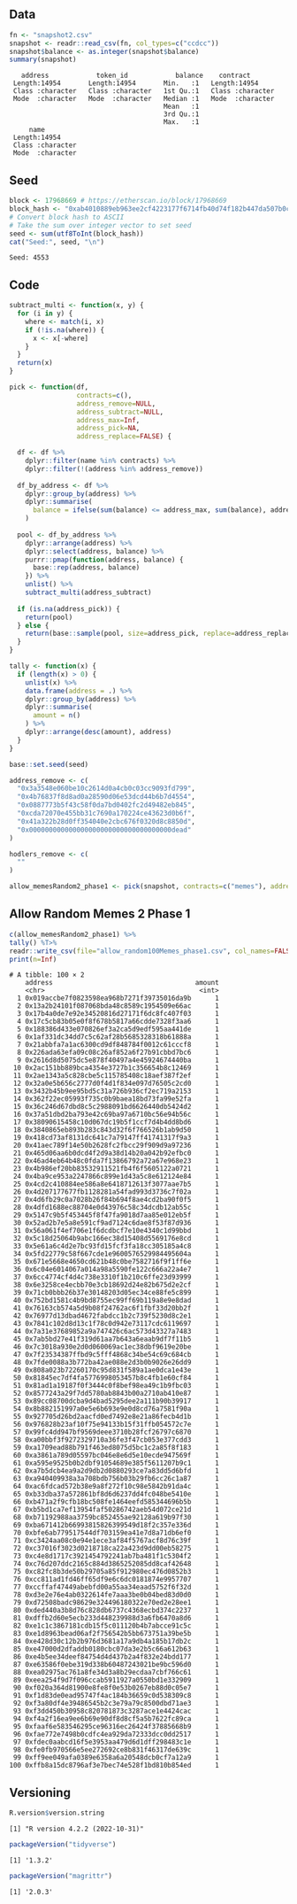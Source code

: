 
<!-- README.md is generated from README.Rmd. Please edit that file -->

## Data

``` r
fn <- "snapshot2.csv"
snapshot <- readr::read_csv(fn, col_types=c("ccdcc"))
snapshot$balance <- as.integer(snapshot$balance)
summary(snapshot)
```

       address            token_id            balance    contract        
     Length:14954       Length:14954       Min.   :1   Length:14954      
     Class :character   Class :character   1st Qu.:1   Class :character  
     Mode  :character   Mode  :character   Median :1   Mode  :character  
                                           Mean   :1                     
                                           3rd Qu.:1                     
                                           Max.   :1                     
         name          
     Length:14954      
     Class :character  
     Mode  :character  
                       
                       
                       

## Seed

``` r
block <- 17968669 # https://etherscan.io/block/17968669
block_hash <- "0xab4010889eb963ee2cf4223177f6714fb40d74f182b447da507b0c09592fada8"
# Convert block hash to ASCII
# Take the sum over integer vector to set seed
seed <- sum(utf8ToInt(block_hash))
cat("Seed:", seed, "\n")
```

    Seed: 4553 

## Code

``` r
subtract_multi <- function(x, y) {
  for (i in y) {
    where <- match(i, x)
    if (!is.na(where)) {
      x <- x[-where]
    }
  }
  return(x)
}

pick <- function(df,
                 contracts=c(),
                 address_remove=NULL,
                 address_subtract=NULL,
                 address_max=Inf,
                 address_pick=NA,
                 address_replace=FALSE) {

  df <- df %>%
    dplyr::filter(name %in% contracts) %>%
    dplyr::filter(!(address %in% address_remove))
  
  df_by_address <- df %>%
    dplyr::group_by(address) %>%
    dplyr::summarise(
      balance = ifelse(sum(balance) <= address_max, sum(balance), address_max)
    )
  
  pool <- df_by_address %>%
    dplyr::arrange(address) %>%
    dplyr::select(address, balance) %>%
    purrr::pmap(function(address, balance) {
      base::rep(address, balance)
    }) %>%
    unlist() %>%
    subtract_multi(address_subtract)
  
  if (is.na(address_pick)) {
    return(pool)
  } else {
    return(base::sample(pool, size=address_pick, replace=address_replace))
  }
}

tally <- function(x) {
  if (length(x) > 0) {
    unlist(x) %>%
    data.frame(address = .) %>%
    dplyr::group_by(address) %>%
    dplyr::summarise(
      amount = n()
    ) %>%
    dplyr::arrange(desc(amount), address)
  }
}
```

``` r
base::set.seed(seed)

address_remove <- c(
  "0x3a3548e060be10c2614d0a4cb0c03cc9093fd799",
  "0x4b76837f8d8ad0a28590d06e53dcd44b6b7d4554",
  "0x0887773b5f43c58f0da7bd0402fc2d49482eb845",
  "0xcda72070e455bb31c7690a170224ce43623d0b6f",
  "0x41a322b28d0ff354040e2cbc676f0320d8c8850d",
  "0x000000000000000000000000000000000000dead"
)

hodlers_remove <- c(
  ""
)

allow_memesRandom2_phase1 <- pick(snapshot, contracts=c("memes"), address_remove=address_remove,address_pick=100,address_max=1)
```

## Allow Random Memes 2 Phase 1

``` r
c(allow_memesRandom2_phase1) %>%
tally() %T>%
readr::write_csv(file="allow_random100Memes_phase1.csv", col_names=FALSE) %>%
print(n=Inf)
```

    # A tibble: 100 × 2
        address                                    amount
        <chr>                                       <int>
      1 0x019accbe7f0823598ea968b7271f39735016da9b      1
      2 0x13a2b24101f087068bda48c8589c1954509e66ac      1
      3 0x17b4a0de7e92e34520816d27171f6dc8fc407f03      1
      4 0x17c5cb83b05e0f8f678b5817a66cdde7328f3aa6      1
      5 0x188386d433e070826ef3a2ca5d9edf595aa441de      1
      6 0x1af331dc34dd7c5c62af28b5685328318b61888a      1
      7 0x21abbfa7a1ac6300cd9df848784f0012c61cccf8      1
      8 0x226ada63efa09c08c26af852a6f27b91cbbd7bc6      1
      9 0x2616d8d5075dc5e878f40497a4e45924674440ba      1
     10 0x2ac151bb889bca4354e3727b1c356654b8c12469      1
     11 0x2ae1343a5c828cbe5c115785408c18aef387f2ef      1
     12 0x32a0e5b656c2777d0f4d1f834e097d76505c2cd0      1
     13 0x3432b45b9ee95bd5c31a726b936cf2ec719a2153      1
     14 0x362f22ec05993f735c0b9baea18bd73fa99e52fa      1
     15 0x36c246d67dbd8c5c2988091bd6626440db5424d2      1
     16 0x37a51dbd2ba793e42c69ba97a6710bc56e94b56c      1
     17 0x38090615458c10d067dc19b5f1ccf7d4b4dd8bd6      1
     18 0x3840865eb893b283c843d32f6f766526b1ab9d50      1
     19 0x418cd73af8131dc641c7a79147ff41741317f9a3      1
     20 0x41aec789f14e50b2628fc2fbcc29f909d9a97236      1
     21 0x465d06aa6b0dcd4f2d9a38d14b20a042b92efbc0      1
     22 0x46ad4eb64b48c0fda7f13866792a72a67e968e23      1
     23 0x4b986ef20bb83532911521fb4f6f5605122a0721      1
     24 0x4ba9ce953a2247866c899e1d43a5c8e612124e84      1
     25 0x4cd2c410884ee586a8e6418712613f3077aae7b5      1
     26 0x4d207177677fb1128281a54fad993d3736c7f02a      1
     27 0x4d6fb29c0a7028b26f84b694f8ae4cd2ba90f0f5      1
     28 0x4dfd1688ec88704e0d43976c58c34dcdb12ab55c      1
     29 0x5147c9b5f453445f8f47fa9018d7aa85e012eb5f      1
     30 0x52ad2b7e5a8e591cf9ad7124c6dae8f53f87d936      1
     31 0x56a061f4ef706e1f6dcdbcf7e10e4340c1d99bbd      1
     32 0x5c18d25064b9abc166ec38d15408d5569176e8cd      1
     33 0x5e61a6c4d2e7bc93fd15fcf3fa18cc305185a4c8      1
     34 0x5fd22779c58f667cde1e9600576529984495604a      1
     35 0x671e5668e4650cd621b48c0be7582716f9f1ff6e      1
     36 0x6c04e6014067a014a98a5590fe122c666a22a4e7      1
     37 0x6cc4774cf4d4c738e3310f1b210c6ffe23d93999      1
     38 0x6e3258ce4ecbb70e3cb18692d24e82b675d2e2cf      1
     39 0x71cb0bbb26b37e30148203d05ec34ce88fe5c899      1
     40 0x752bd1581c4b9bd8755ec99ff69b119a8e9e8dad      1
     41 0x76163cb574a5d9b08f24762ac6f1fbf33d20bb2f      1
     42 0x76977d13dbad4672fabdcc1b2c739f5230d8c2e1      1
     43 0x7841c102d8d13c1f78c0d942e73117cdc6119697      1
     44 0x7a31e37689852a9a747426c6ac573d43327a7483      1
     45 0x7ab5bd27e41f319d61aa7b643a6eaab9df7f11b5      1
     46 0x7c3018a930e2d0d060069ac1ec38dbf9619e20be      1
     47 0x7f23534387ffbd9c5fff4868c34be54c69c684cb      1
     48 0x7fde0088a3b772ba42ae088e2d3b0b9026e26dd9      1
     49 0x808a023b72260170c95d831f589a1ae0dca1e43e      1
     50 0x81845ec7df4fa5776998053457b8c4fb1e60cf84      1
     51 0x81ad1a19187f0f3444c0f8bef98ea49c1b9fbc03      1
     52 0x8577243a29f7dd5780ab8843b00a2710ab410e87      1
     53 0x89cc08700dcba9d4bad5295dee2a111b90b39917      1
     54 0x8b882151997a0e5e6b693e9e0d8cd76a7581f90a      1
     55 0x927705d26bd2aacfd0ed7492e8e21a86fecb4d1b      1
     56 0x976828b23af10f75e94133b15f31ffb054572c7e      1
     57 0x99fc4dd947bf9569deee3710b28fcf26797c6870      1
     58 0xa00bbf3f9272329710a36fe3f47cb053e377cdd3      1
     59 0xa1709ead88b791f463ed8075d5bc1c2a85f8f183      1
     60 0xa3861a789d05597bc046e8e6d5e10ecde947569f      1
     61 0xa595e9525b0b2dbf91054689e385f5611207b9c1      1
     62 0xa7b5dcb4ea9a2d9db2d0880293ce7a83dd5d6bfd      1
     63 0xa940409938a3a708bdb756b03b29fb6cc26c1a87      1
     64 0xac6fdcad572b38e9a8f272f10c98e5842b91da4c      1
     65 0xb33dba37a572861bf8d6d6237dd4fc048be5410e      1
     66 0xb471a2f9cfb18bc508fe1464eefd585344696b5b      1
     67 0xb5bd1ca7ef13954faf50286742aeb54d072ce21d      1
     68 0xb71192988aa3759bc852455ae92128a619b97f30      1
     69 0xba671412b66993815826399549d18f2c357e336d      1
     70 0xbfe6ab779517544df703159ea41e7d8a71db6ef0      1
     71 0xc3424aa08c0e94e1ece3af84f5767acf8d76c39f      1
     72 0xc37016f3023d0218718ca22a423d9dd00eb58275      1
     73 0xc4e8d1717c3921454792241ab7ba481f1c5304f2      1
     74 0xc76d207ddc2165c884d3865252085dd8caf42648      1
     75 0xc82fc8b3de50b29705a85f912980ec476d0852b3      1
     76 0xcc811ad1fd46ff65df9e6c6dc0181874e9957707      1
     77 0xccffaf47449abebfd00a55aa34eaad5752f6f32d      1
     78 0xd3e2e76e4ab0322614fe7aaa3be0b04bed83d0d0      1
     79 0xd72508badc98629e324496180322e70ed2e28ee1      1
     80 0xded440a3b8d76c828db6737c4368ecbd374c2237      1
     81 0xdffb2d60e5ecb233d448239988d3a6fb6470a8d6      1
     82 0xe1c1c3867181cdb15f5c011120b4b7abcce91c5c      1
     83 0xe1d8963bead06af2f756542b5bb673751a39be5b      1
     84 0xe428d30c12b2b976d3681a17a9db4a185b17db2c      1
     85 0xe47000d2dfaddb0180cbc07da3e2b5c66a612b63      1
     86 0xe4b5ee34deef84754d4d437b2a4f832e24bdd177      1
     87 0xe63586f0ebe319d338b60487243021be9bc596d0      1
     88 0xea02975ac761a8fe34d3a8b29ecdaa7cbf766c61      1
     89 0xeea254f9d7f096ccab5911927a0550bd1e332909      1
     90 0xf020a364d81900e8fe8f0e53b0267eb88d0c05e7      1
     91 0xf1d83de0ead95747f4ac184b36659c0d538309c8      1
     92 0xf3a80df4e39486545b2c3e79a79c8500dbd71ae3      1
     93 0xf3dd450b30958c820781873c3287ace1e4424cac      1
     94 0xf4a2f16ea9ee6b69e90df8d8cf5a5b7622fc89ca      1
     95 0xfaaf6e583546295ce96316ec26424f37885668b9      1
     96 0xfae772e7498b0cdfc4ea929da72333dcc0dd2517      1
     97 0xfdec0aabcd16f5e3953aa479d6d1dff298483c1e      1
     98 0xfe0fb970566e5ee272692ce8b831f46317de639c      1
     99 0xff9ee049afa0389e6358a6a20548dcb0cf7a12a9      1
    100 0xffb8a15dc8796af3e7bec74e528f1bd810b854ed      1

## Versioning

``` r
R.version$version.string
```

    [1] "R version 4.2.2 (2022-10-31)"

``` r
packageVersion("tidyverse")
```

    [1] '1.3.2'

``` r
packageVersion("magrittr")
```

    [1] '2.0.3'
